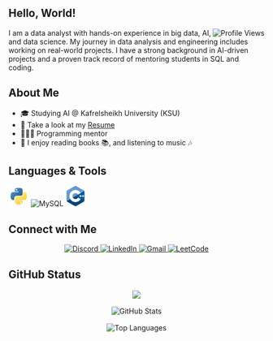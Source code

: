 ## Hello, World!
<img align="right" src="https://komarev.com/ghpvc/?username=LilHuss26" alt="Profile Views" />
I am a data analyst with hands-on experience in big data, AI, and data science. My journey in data analysis and engineering includes working on real-world projects. I have a strong background in AI-driven projects and a proven track record of mentoring students in SQL and coding.

## About Me 
- 🎓 Studying AI @ Kafrelsheikh University (KSU)
- 📝 Take a look at my [Resume](https://github.com/LilHuss26/LilHuss26/blob/main/Hussam%20Elnemr%20Data%20Analyst.pdf)
- 👨🏻‍💻 Programming mentor
- 🐯 I enjoy reading books 📚, and listening to music 🎶
## Languages & Tools  
<p align="left">
  <img src="https://raw.githubusercontent.com/devicons/devicon/master/icons/python/python-original.svg" alt="Python" width="40" height="40"/>
  <img src="https://cdn.jsdelivr.net/gh/devicons/devicon/icons/mysql/mysql-original.svg" height="40" alt="MySQL" />
  <img src="https://raw.githubusercontent.com/devicons/devicon/master/icons/cplusplus/cplusplus-original.svg" alt="C++" width="40" height="40"/>
</p>


## Connect with Me
<div align="center">
  <a href="https://discord.com/users/lilhuss17" target="_blank">
    <img src="https://img.shields.io/static/v1?message=Discord&logo=discord&label=&color=7289DA&logoColor=white&labelColor=&style=for-the-badge" height="35" alt="Discord" />
  </a>
  <a href="https://www.linkedin.com/in/lilhuss26/" target="_blank">
    <img src="https://img.shields.io/static/v1?message=LinkedIn&logo=linkedin&label=&color=0077B5&logoColor=white&labelColor=&style=for-the-badge" height="35" alt="LinkedIn" />
  </a>
  <a href="mailto:h.m.elnemr@gmail.com" target="_blank">
    <img src="https://img.shields.io/static/v1?message=Gmail&logo=gmail&label=&color=D14836&logoColor=white&labelColor=&style=for-the-badge" height="35" alt="Gmail" />
  </a>
  <a href="https://leetcode.com/u/LilHuss26/" target="_blank">
    <img src="https://img.shields.io/static/v1?message=LeetCode&logo=leetcode&label=&color=FFA116&logoColor=white&labelColor=&style=for-the-badge" height="35" alt="LeetCode" />
  </a>
</div>

## GitHub Status 
<p align="center">
<img align="center" src="https://github-readme-streak-stats.herokuapp.com/?user=LilHuss26&theme=meta-dark&hide_border=false" />
</p>

<p align="center">
<img align="center" src="https://github-readme-stats.vercel.app/api?username=LilHuss26&show_icons=true&locale=en" alt="GitHub Stats" />
</p>

<p align="center">
<img align="center" src="https://github-readme-stats.vercel.app/api/top-langs?username=LilHuss26&show_icons=true&locale=en&layout=compact" alt="Top Languages" />  
</p>

<!--
<div align="center">
  <img src="https://github-readme-activity-graph.vercel.app/graph?username=LilHuss26&area=true&hide_border=true&theme=react-dark" width="80%" alt="LilHuss's activity graph" />
</div>
-->